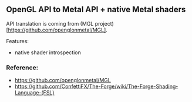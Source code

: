 ## OpenGL API to Metal API + native Metal shaders

API translation is coming from (MGL project)[https://github.com/openglonmetal/MGL].

Features:
 - native shader introspection


### Reference:
 - https://github.com/openglonmetal/MGL
 - https://github.com/ConfettiFX/The-Forge/wiki/The-Forge-Shading-Language-(FSL)
